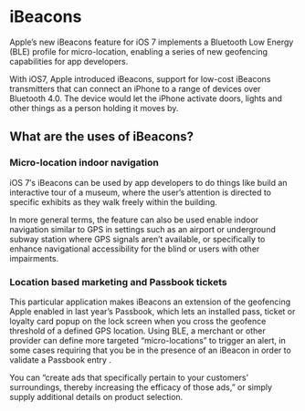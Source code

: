 # iBeacons

Apple’s new iBeacons feature for iOS 7 implements a Bluetooth Low Energy (BLE) profile for micro-location, enabling a series of new geofencing capabilities for app developers.

With iOS7, Apple introduced iBeacons,  support for low-cost iBeacons transmitters that can connect an iPhone to a range of devices over Bluetooth 4.0. The device would let the iPhone activate doors, lights and other things as a person holding it moves by.

## What are the uses of iBeacons?

### Micro-location indoor navigation

iOS 7′s iBeacons can be used by app developers to do things like build an interactive tour of a museum, where the user’s attention is directed to specific exhibits as they walk freely within the building.

In more general terms, the feature can also be used enable indoor navigation similar to GPS in settings such as an airport or underground subway station where GPS signals aren’t available, or specifically to enhance navigational accessibility for the blind or users with other impairments.

### Location based marketing and Passbook tickets

This particular application makes iBeacons an extension of the geofencing Apple enabled in last year’s Passbook, which lets an installed pass, ticket or loyalty card popup on the lock screen when you cross the geofence threshold of a defined GPS location. Using BLE, a merchant or other provider can define more targeted “micro-locations” to trigger an alert, in some cases requiring that you be in the presence of an iBeacon in order to validate a Passbook entry .

You can “create ads that specifically pertain to your customers’ surroundings, thereby increasing the efficacy of those ads,” or simply supply additional details on product selection.
